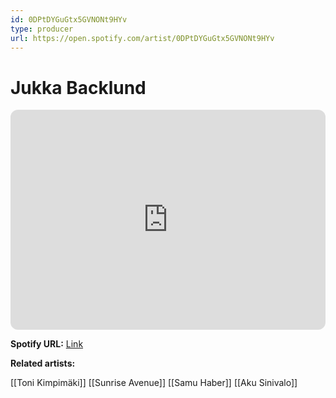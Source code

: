 ```yaml
---
id: 0DPtDYGuGtx5GVNONt9HYv
type: producer
url: https://open.spotify.com/artist/0DPtDYGuGtx5GVNONt9HYv
---
```

# Jukka Backlund

<iframe style="border-radius:12px" src="https://open.spotify.com/embed/artist/0DPtDYGuGtx5GVNONt9HYv" width="100%" height="352" frameBorder="0" allowfullscreen="" allow="autoplay; clipboard-write; encrypted-media; fullscreen; picture-in-picture" loading="lazy"></iframe>

**Spotify URL:** [Link](https://open.spotify.com/artist/0DPtDYGuGtx5GVNONt9HYv)

**Related artists:**

[[Toni Kimpimäki]]
[[Sunrise Avenue]]
[[Samu Haber]]
[[Aku Sinivalo]]
